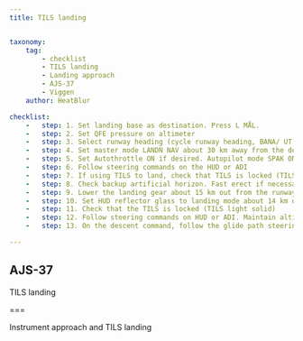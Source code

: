 ```yaml
---
title: TILS landing


taxonomy:
    tag:
        - checklist
        - TILS landing 
        - Landing approach
        - AJS-37
        - Viggen
    author: HeatBlur

checklist:
    -   step: 1. Set landing base as destination. Press L MÅL. 
    -   step: 2. Set QFE pressure on altimeter 
    -   step: 3. Select runway heading (cycle runway heading, BANA/ UT (OUT) and press LS) 
    -   step: 4. Set master mode LANDN NAV about 30 km away from the destination 
    -   step: 5. Set Autothrottle ON if desired. Autopilot mode SPAK ON. 
    -   step: 6. Follow steering commands on the HUD or ADI 
    -   step: 7. If using TILS to land, check that TILS is locked (TILS light lit) and used after the LB turn is complete. If using a short approach set master mode to LANDN P/O and then return the master mode selector to LANDN NAV in order to select the touchdown point LF as destination. 
    -   step: 8. Check backup artificial horizon. Fast erect if necessary. 
    -   step: 9. Lower the landing gear about 15 km out from the runway 
    -   step: 10. Set HUD reflector glass to landing mode about 14 km out. 
    -   step: 11. Check that the TILS is locked (TILS light solid) 
    -   step: 12. Follow steering commands on HUD or ADI. Maintain altitude and airspeed. The glideslope should be intercepted about 10 km from the runway. 
    -   step: 13. On the descent command, follow the glide path steering commands in the HUD and ADI. 14. If desired, set AFK mode 3 (α 15.5) 15. On touchdown, follow normal landing procedures.

---
```


## AJS-37 
TILS landing  

===

Instrument approach and TILS landing 
